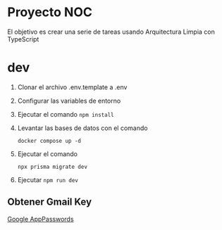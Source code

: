 # Proyecto NOC

El objetivo es crear una serie de tareas usando Arquitectura Limpia con TypeScript

# dev

1. Clonar el archivo .env.template a .env
2. Configurar las variables de entorno
3. Ejecutar el comando `npm install`
4. Levantar las bases de datos con el comando
   ```
   docker compose up -d
   ```
5. Ejecutar el comando

    ```
    npx prisma migrate dev
    ```

6. Ejecutar `npm run dev`

## Obtener Gmail Key

[Google AppPasswords](https://myaccount.google.com/u/0/apppasswords)
